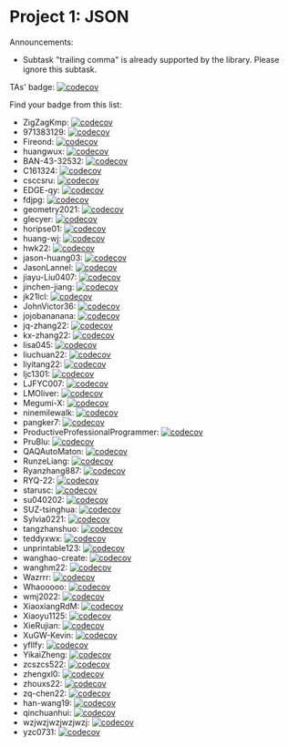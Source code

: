 # Project 1: JSON

Announcements:

* Subtask "trailing comma" is already supported by the library.
Please ignore this subtask.

TAs' badge: [![codecov](https://codecov.io/gh/Yao-class-cpp-studio/Project-1/branch/main/graph/badge.svg?token=JS6LK1XNFY)](https://codecov.io/gh/Yao-class-cpp-studio/Project-1)

Find your badge from this list:

* ZigZagKmp: [![codecov](https://codecov.io/gh/Yao-class-cpp-studio/project-1-ZigZagKmp/branch/main/graph/badge.svg?token=JH9SsL3rau)](https://codecov.io/gh/Yao-class-cpp-studio/project-1-ZigZagKmp)
* 971383129: [![codecov](https://codecov.io/gh/Yao-class-cpp-studio/project-1-971383129/branch/main/graph/badge.svg?token=PuPx1WvZBJ)](https://codecov.io/gh/Yao-class-cpp-studio/project-1-971383129)
* Fireond: [![codecov](https://codecov.io/gh/Yao-class-cpp-studio/project-1-Fireond/branch/main/graph/badge.svg?token=08CIJYYbPZ)](https://codecov.io/gh/Yao-class-cpp-studio/project-1-Fireond)
* huangwux: [![codecov](https://codecov.io/gh/Yao-class-cpp-studio/project-1-huangwux/branch/main/graph/badge.svg?token=75Ne7LSCLa)](https://codecov.io/gh/Yao-class-cpp-studio/project-1-huangwux)
* BAN-43-32532: [![codecov](https://codecov.io/gh/Yao-class-cpp-studio/project-1-BAN-43-32532/branch/main/graph/badge.svg?token=VfRBBTaaRf)](https://codecov.io/gh/Yao-class-cpp-studio/project-1-BAN-43-32532)
* C161324: [![codecov](https://codecov.io/gh/Yao-class-cpp-studio/project-1-C161324/branch/main/graph/badge.svg?token=XmHBYoXV7K)](https://codecov.io/gh/Yao-class-cpp-studio/project-1-C161324)
* csccsru: [![codecov](https://codecov.io/gh/Yao-class-cpp-studio/project-1-csccsru/branch/main/graph/badge.svg?token=haOI3CiD5o)](https://codecov.io/gh/Yao-class-cpp-studio/project-1-csccsru)
* EDGE-qy: [![codecov](https://codecov.io/gh/Yao-class-cpp-studio/project-1-EDGE-qy/branch/main/graph/badge.svg?token=HmFdEAfW5o)](https://codecov.io/gh/Yao-class-cpp-studio/project-1-EDGE-qy)
* fdjpg: [![codecov](https://codecov.io/gh/Yao-class-cpp-studio/project-1-fdjpg/branch/main/graph/badge.svg?token=2zZgrA2tVg)](https://codecov.io/gh/Yao-class-cpp-studio/project-1-fdjpg)
* geometry2021: [![codecov](https://codecov.io/gh/Yao-class-cpp-studio/project-1-geometry2021/branch/main/graph/badge.svg?token=9pDtTdVqLr)](https://codecov.io/gh/Yao-class-cpp-studio/project-1-geometry2021)
* glecyer: [![codecov](https://codecov.io/gh/Yao-class-cpp-studio/project-1-glecyer/branch/main/graph/badge.svg?token=l3UXlQEh2h)](https://codecov.io/gh/Yao-class-cpp-studio/project-1-glecyer)
* horipse01: [![codecov](https://codecov.io/gh/Yao-class-cpp-studio/project-1-horipse01/branch/main/graph/badge.svg?token=UcVLweL3Qj)](https://codecov.io/gh/Yao-class-cpp-studio/project-1-horipse01)
* huang-wj: [![codecov](https://codecov.io/gh/Yao-class-cpp-studio/project-1-huang-wj/branch/main/graph/badge.svg?token=WCxeJow4Ow)](https://codecov.io/gh/Yao-class-cpp-studio/project-1-huang-wj)
* hwk22: [![codecov](https://codecov.io/gh/Yao-class-cpp-studio/project-1-hwk22/branch/main/graph/badge.svg?token=hNPfXE8Axx)](https://codecov.io/gh/Yao-class-cpp-studio/project-1-hwk22)
* jason-huang03: [![codecov](https://codecov.io/gh/Yao-class-cpp-studio/project-1-jason-huang03/branch/main/graph/badge.svg?token=vmfpIke0gZ)](https://codecov.io/gh/Yao-class-cpp-studio/project-1-jason-huang03)
* JasonLannel: [![codecov](https://codecov.io/gh/Yao-class-cpp-studio/project-1-JasonLannel/branch/main/graph/badge.svg?token=WgmUkwGgcV)](https://codecov.io/gh/Yao-class-cpp-studio/project-1-JasonLannel)
* jiayu-Liu0407: [![codecov](https://codecov.io/gh/Yao-class-cpp-studio/project-1-jiayu-Liu0407/branch/main/graph/badge.svg?token=CnEeX2GWLm)](https://codecov.io/gh/Yao-class-cpp-studio/project-1-jiayu-Liu0407)
* jinchen-jiang: [![codecov](https://codecov.io/gh/Yao-class-cpp-studio/project-1-jinchen-jiang/branch/main/graph/badge.svg?token=td2rQytb1Q)](https://codecov.io/gh/Yao-class-cpp-studio/project-1-jinchen-jiang)
* jk21lcl: [![codecov](https://codecov.io/gh/Yao-class-cpp-studio/project-1-jk21lcl/branch/main/graph/badge.svg?token=lWwpVVC9NQ)](https://codecov.io/gh/Yao-class-cpp-studio/project-1-jk21lcl)
* JohnVictor36: [![codecov](https://codecov.io/gh/Yao-class-cpp-studio/project-1-JohnVictor36/branch/main/graph/badge.svg?token=c6gcYzzmXg)](https://codecov.io/gh/Yao-class-cpp-studio/project-1-JohnVictor36)
* jojobananana: [![codecov](https://codecov.io/gh/Yao-class-cpp-studio/project-1-jojobananana/branch/main/graph/badge.svg?token=hrnSuDQCNl)](https://codecov.io/gh/Yao-class-cpp-studio/project-1-jojobananana)
* jq-zhang22: [![codecov](https://codecov.io/gh/Yao-class-cpp-studio/project-1-jq-zhang22/branch/main/graph/badge.svg?token=9BwWqwob2n)](https://codecov.io/gh/Yao-class-cpp-studio/project-1-jq-zhang22)
* kx-zhang22: [![codecov](https://codecov.io/gh/Yao-class-cpp-studio/project-1-kx-zhang22/branch/main/graph/badge.svg?token=xY0paJptvd)](https://codecov.io/gh/Yao-class-cpp-studio/project-1-kx-zhang22)
* lisa045: [![codecov](https://codecov.io/gh/Yao-class-cpp-studio/project-1-lisa045/branch/main/graph/badge.svg?token=2XSaPUMDbh)](https://codecov.io/gh/Yao-class-cpp-studio/project-1-lisa045)
* liuchuan22: [![codecov](https://codecov.io/gh/Yao-class-cpp-studio/project-1-liuchuan22/branch/main/graph/badge.svg?token=5kSg9X46QL)](https://codecov.io/gh/Yao-class-cpp-studio/project-1-liuchuan22)
* liyitang22: [![codecov](https://codecov.io/gh/Yao-class-cpp-studio/project-1-liyitang22/branch/main/graph/badge.svg?token=Mrt9BQoXZb)](https://codecov.io/gh/Yao-class-cpp-studio/project-1-liyitang22)
* ljc1301: [![codecov](https://codecov.io/gh/Yao-class-cpp-studio/project-1-ljc1301/branch/main/graph/badge.svg?token=crbaVJjB73)](https://codecov.io/gh/Yao-class-cpp-studio/project-1-ljc1301)
* LJFYC007: [![codecov](https://codecov.io/gh/Yao-class-cpp-studio/project-1-LJFYC007/branch/main/graph/badge.svg?token=w6kmC37q2P)](https://codecov.io/gh/Yao-class-cpp-studio/project-1-LJFYC007)
* LMOliver: [![codecov](https://codecov.io/gh/Yao-class-cpp-studio/project-1-LMOliver/branch/main/graph/badge.svg?token=vx7NEKfUAl)](https://codecov.io/gh/Yao-class-cpp-studio/project-1-LMOliver)
* Megumi-X: [![codecov](https://codecov.io/gh/Yao-class-cpp-studio/project-1-Megumi-X/branch/main/graph/badge.svg?token=K1qafZZYGA)](https://codecov.io/gh/Yao-class-cpp-studio/project-1-Megumi-X)
* ninemilewalk: [![codecov](https://codecov.io/gh/Yao-class-cpp-studio/project-1-ninemilewalk/branch/main/graph/badge.svg?token=NjZrf5oJxO)](https://codecov.io/gh/Yao-class-cpp-studio/project-1-ninemilewalk)
* pangker7: [![codecov](https://codecov.io/gh/Yao-class-cpp-studio/project-1-pangker7/branch/main/graph/badge.svg?token=vFmJiOrcFG)](https://codecov.io/gh/Yao-class-cpp-studio/project-1-pangker7)
* ProductiveProfessionalProgrammer: [![codecov](https://codecov.io/gh/Yao-class-cpp-studio/project-1-ProductiveProfessionalProgrammer/branch/main/graph/badge.svg?token=PctWIS8lNM)](https://codecov.io/gh/Yao-class-cpp-studio/project-1-ProductiveProfessionalProgrammer)
* PruBlu: [![codecov](https://codecov.io/gh/Yao-class-cpp-studio/project-1-PruBlu/branch/main/graph/badge.svg?token=XJNXVRuEl8)](https://codecov.io/gh/Yao-class-cpp-studio/project-1-PruBlu)
* QAQAutoMaton: [![codecov](https://codecov.io/gh/Yao-class-cpp-studio/project-1-QAQAutoMaton/branch/main/graph/badge.svg?token=zraU6baArf)](https://codecov.io/gh/Yao-class-cpp-studio/project-1-QAQAutoMaton)
* RunzeLiang: [![codecov](https://codecov.io/gh/Yao-class-cpp-studio/project-1-RunzeLiang/branch/main/graph/badge.svg?token=FMuWRHOiun)](https://codecov.io/gh/Yao-class-cpp-studio/project-1-RunzeLiang)
* Ryanzhang887: [![codecov](https://codecov.io/gh/Yao-class-cpp-studio/project-1-Ryanzhang887/branch/main/graph/badge.svg?token=n4J1xDqU7V)](https://codecov.io/gh/Yao-class-cpp-studio/project-1-Ryanzhang887)
* RYQ-22: [![codecov](https://codecov.io/gh/Yao-class-cpp-studio/project-1-RYQ-22/branch/main/graph/badge.svg?token=30GzBCxj5K)](https://codecov.io/gh/Yao-class-cpp-studio/project-1-RYQ-22)
* starusc: [![codecov](https://codecov.io/gh/Yao-class-cpp-studio/project-1-starusc/branch/main/graph/badge.svg?token=LtijUB2yGc)](https://codecov.io/gh/Yao-class-cpp-studio/project-1-starusc)
* su040202: [![codecov](https://codecov.io/gh/Yao-class-cpp-studio/project-1-su040202/branch/main/graph/badge.svg?token=DlSSuimtJT)](https://codecov.io/gh/Yao-class-cpp-studio/project-1-su040202)
* SUZ-tsinghua: [![codecov](https://codecov.io/gh/Yao-class-cpp-studio/project-1-SUZ-tsinghua/branch/main/graph/badge.svg?token=1NkCTGK7LN)](https://codecov.io/gh/Yao-class-cpp-studio/project-1-SUZ-tsinghua)
* Sylvia0221: [![codecov](https://codecov.io/gh/Yao-class-cpp-studio/project-1-Sylvia0221/branch/main/graph/badge.svg?token=eKzHGVQtYk)](https://codecov.io/gh/Yao-class-cpp-studio/project-1-Sylvia0221)
* tangzhanshuo: [![codecov](https://codecov.io/gh/Yao-class-cpp-studio/project-1-tangzhanshuo/branch/main/graph/badge.svg?token=bPQ1gO4g2P)](https://codecov.io/gh/Yao-class-cpp-studio/project-1-tangzhanshuo)
* teddyxwx: [![codecov](https://codecov.io/gh/Yao-class-cpp-studio/project-1-teddyxwx/branch/main/graph/badge.svg?token=vdsNQo8N8i)](https://codecov.io/gh/Yao-class-cpp-studio/project-1-teddyxwx)
* unprintable123: [![codecov](https://codecov.io/gh/Yao-class-cpp-studio/project-1-unprintable123/branch/main/graph/badge.svg?token=d8PFXOV2Lr)](https://codecov.io/gh/Yao-class-cpp-studio/project-1-unprintable123)
* wanghao-create: [![codecov](https://codecov.io/gh/Yao-class-cpp-studio/project-1-wanghao-create/branch/main/graph/badge.svg?token=wUxgTmoFpW)](https://codecov.io/gh/Yao-class-cpp-studio/project-1-wanghao-create)
* wanghm22: [![codecov](https://codecov.io/gh/Yao-class-cpp-studio/project-1-wanghm22/branch/main/graph/badge.svg?token=uZuRfECsQY)](https://codecov.io/gh/Yao-class-cpp-studio/project-1-wanghm22)
* Wazrrr: [![codecov](https://codecov.io/gh/Yao-class-cpp-studio/project-1-Wazrrr/branch/main/graph/badge.svg?token=MoK9rxlSDj)](https://codecov.io/gh/Yao-class-cpp-studio/project-1-Wazrrr)
* Whaooooo: [![codecov](https://codecov.io/gh/Yao-class-cpp-studio/project-1-Whaooooo/branch/main/graph/badge.svg?token=Xs31BPbZLX)](https://codecov.io/gh/Yao-class-cpp-studio/project-1-Whaooooo)
* wmj2022: [![codecov](https://codecov.io/gh/Yao-class-cpp-studio/project-1-wmj2022/branch/main/graph/badge.svg?token=NjSeqWRwqM)](https://codecov.io/gh/Yao-class-cpp-studio/project-1-wmj2022)
* XiaoxiangRdM: [![codecov](https://codecov.io/gh/Yao-class-cpp-studio/project-1-XiaoxiangRdM/branch/main/graph/badge.svg?token=A84T1yqQ0U)](https://codecov.io/gh/Yao-class-cpp-studio/project-1-XiaoxiangRdM)
* Xiaoyu1125: [![codecov](https://codecov.io/gh/Yao-class-cpp-studio/project-1-Xiaoyu1125/branch/main/graph/badge.svg?token=DzGE3aE75g)](https://codecov.io/gh/Yao-class-cpp-studio/project-1-Xiaoyu1125)
* XieRujian: [![codecov](https://codecov.io/gh/Yao-class-cpp-studio/project-1-XieRujian/branch/main/graph/badge.svg?token=wDso6tWtC2)](https://codecov.io/gh/Yao-class-cpp-studio/project-1-XieRujian)
* XuGW-Kevin: [![codecov](https://codecov.io/gh/Yao-class-cpp-studio/project-1-XuGW-Kevin/branch/main/graph/badge.svg?token=kfRtQqHGN3)](https://codecov.io/gh/Yao-class-cpp-studio/project-1-XuGW-Kevin)
* yfllfy: [![codecov](https://codecov.io/gh/Yao-class-cpp-studio/project-1-yfllfy/branch/main/graph/badge.svg?token=uJjGYwc1hH)](https://codecov.io/gh/Yao-class-cpp-studio/project-1-yfllfy)
* YikaiZheng: [![codecov](https://codecov.io/gh/Yao-class-cpp-studio/project-1-YikaiZheng/branch/main/graph/badge.svg?token=cFGh2WTkiK)](https://codecov.io/gh/Yao-class-cpp-studio/project-1-YikaiZheng)
* zcszcs522: [![codecov](https://codecov.io/gh/Yao-class-cpp-studio/project-1-zcszcs522/branch/main/graph/badge.svg?token=6hfYiU8smc)](https://codecov.io/gh/Yao-class-cpp-studio/project-1-zcszcs522)
* zhengxl0: [![codecov](https://codecov.io/gh/Yao-class-cpp-studio/project-1-zhengxl0/branch/main/graph/badge.svg?token=mDQwq0A6qc)](https://codecov.io/gh/Yao-class-cpp-studio/project-1-zhengxl0)
* zhouxs22: [![codecov](https://codecov.io/gh/Yao-class-cpp-studio/project-1-zhouxs22/branch/main/graph/badge.svg?token=lPOKLT7rR3)](https://codecov.io/gh/Yao-class-cpp-studio/project-1-zhouxs22)
* zq-chen22: [![codecov](https://codecov.io/gh/Yao-class-cpp-studio/project-1-zq-chen22/branch/main/graph/badge.svg?token=Y4KwMtaQX9)](https://codecov.io/gh/Yao-class-cpp-studio/project-1-zq-chen22)
* han-wang19: [![codecov](https://codecov.io/gh/Yao-class-cpp-studio/project-1-han-wang19/branch/main/graph/badge.svg?token=SnB64UVkHp)](https://codecov.io/gh/Yao-class-cpp-studio/project-1-han-wang19)
* qinchuanhui: [![codecov](https://codecov.io/gh/Yao-class-cpp-studio/project-1-qinchuanhui/branch/main/graph/badge.svg?token=84347TnCPe)](https://codecov.io/gh/Yao-class-cpp-studio/project-1-qinchuanhui)
* wzjwzjwzjwzjwzj: [![codecov](https://codecov.io/gh/Yao-class-cpp-studio/project-1-wzjwzjwzjwzjwzj/branch/main/graph/badge.svg?token=ml5lh1QGMZ)](https://codecov.io/gh/Yao-class-cpp-studio/project-1-wzjwzjwzjwzjwzj)
* yzc0731: [![codecov](https://codecov.io/gh/Yao-class-cpp-studio/project-1-yzc0731/branch/main/graph/badge.svg?token=nwcf2OSAAy)](https://codecov.io/gh/Yao-class-cpp-studio/project-1-yzc0731)

